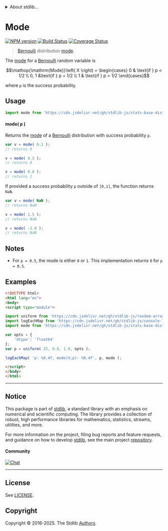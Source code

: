 <!--

@license Apache-2.0

Copyright (c) 2018 The Stdlib Authors.

Licensed under the Apache License, Version 2.0 (the "License");
you may not use this file except in compliance with the License.
You may obtain a copy of the License at

   http://www.apache.org/licenses/LICENSE-2.0

Unless required by applicable law or agreed to in writing, software
distributed under the License is distributed on an "AS IS" BASIS,
WITHOUT WARRANTIES OR CONDITIONS OF ANY KIND, either express or implied.
See the License for the specific language governing permissions and
limitations under the License.

-->


<details>
  <summary>
    About stdlib...
  </summary>
  <p>We believe in a future in which the web is a preferred environment for numerical computation. To help realize this future, we've built stdlib. stdlib is a standard library, with an emphasis on numerical and scientific computation, written in JavaScript (and C) for execution in browsers and in Node.js.</p>
  <p>The library is fully decomposable, being architected in such a way that you can swap out and mix and match APIs and functionality to cater to your exact preferences and use cases.</p>
  <p>When you use stdlib, you can be absolutely certain that you are using the most thorough, rigorous, well-written, studied, documented, tested, measured, and high-quality code out there.</p>
  <p>To join us in bringing numerical computing to the web, get started by checking us out on <a href="https://github.com/stdlib-js/stdlib">GitHub</a>, and please consider <a href="https://opencollective.com/stdlib">financially supporting stdlib</a>. We greatly appreciate your continued support!</p>
</details>

# Mode

[![NPM version][npm-image]][npm-url] [![Build Status][test-image]][test-url] [![Coverage Status][coverage-image]][coverage-url] <!-- [![dependencies][dependencies-image]][dependencies-url] -->

> [Bernoulli][bernoulli-distribution] distribution [mode][mode].

<!-- Section to include introductory text. Make sure to keep an empty line after the intro `section` element and another before the `/section` close. -->

<section class="intro">

The [mode][mode] for a [Bernoulli][bernoulli-distribution] random variable is

<!-- <equation class="equation" label="eq:bernoulli_mode" align="center" raw="\operatorname{Mode}\left( X \right) = \begin{cases} 0 & \text{if } p < 1/2 \\ 0, 1 &\text{if } p = 1/2 \\ 1 & \text{if } p > 1/2 \end{cases}" alt="Mode for a Bernoulli distribution."> -->

```math
\mathop{\mathrm{Mode}}\left( X \right) = \begin{cases} 0 & \text{if } p < 1/2 \\ 0, 1 &\text{if } p = 1/2 \\ 1 & \text{if } p > 1/2 \end{cases}
```

<!-- <div class="equation" align="center" data-raw-text="\operatorname{Mode}\left( X \right) = \begin{cases} 0 &amp; \text{if } p &lt; 1/2 \\ 0, 1 &amp;\text{if } p = 1/2 \\ 1 &amp; \text{if } p &gt; 1/2 \end{cases}" data-equation="eq:bernoulli_mode">
    <img src="https://cdn.jsdelivr.net/gh/stdlib-js/stdlib@e1fbdee688c5409e4cc6b0cd06d90b1cd2abd67c/lib/node_modules/@stdlib/stats/base/dists/bernoulli/mode/docs/img/equation_bernoulli_mode.svg" alt="Mode for a Bernoulli distribution.">
    <br>
</div> -->

<!-- </equation> -->

where `p` is the success probability.

</section>

<!-- /.intro -->

<!-- Package usage documentation. -->



<section class="usage">

## Usage

```javascript
import mode from 'https://cdn.jsdelivr.net/gh/stdlib-js/stats-base-dists-bernoulli-mode@esm/index.mjs';
```

#### mode( p )

Returns the [mode][mode] of a [Bernoulli][bernoulli-distribution] distribution with success probability `p`.

```javascript
var v = mode( 0.1 );
// returns 0

v = mode( 0.5 );
// returns 0

v = mode( 0.8 );
// returns 1
```

If provided a success probability `p` outside of `[0,1]`, the function returns `NaN`.

```javascript
var v = mode( NaN );
// returns NaN

v = mode( 1.5 );
// returns NaN

v = mode( -1.0 );
// returns NaN
```

</section>

<!-- /.usage -->

<!-- Package usage notes. Make sure to keep an empty line after the `section` element and another before the `/section` close. -->

<section class="notes">

## Notes

-   For `p = 0.5`, the mode is either `0` or `1`. This implementation returns `0` for `p = 0.5`.

</section>

<!-- /.notes -->

<!-- Package usage examples. -->

<section class="examples">

## Examples

<!-- eslint no-undef: "error" -->

```html
<!DOCTYPE html>
<html lang="en">
<body>
<script type="module">

import uniform from 'https://cdn.jsdelivr.net/gh/stdlib-js/random-array-uniform@esm/index.mjs';
import logEachMap from 'https://cdn.jsdelivr.net/gh/stdlib-js/console-log-each-map@esm/index.mjs';
import mode from 'https://cdn.jsdelivr.net/gh/stdlib-js/stats-base-dists-bernoulli-mode@esm/index.mjs';

var opts = {
    'dtype': 'float64'
};
var p = uniform( 25, 0.0, 1.0, opts );

logEachMap( 'p: %0.4f, mode(X;p): %0.4f', p, mode );

</script>
</body>
</html>
```

</section>

<!-- /.examples -->

<!-- C interface documentation. -->



<!-- Section to include cited references. If references are included, add a horizontal rule *before* the section. Make sure to keep an empty line after the `section` element and another before the `/section` close. -->

<section class="references">

</section>

<!-- /.references -->

<!-- Section for related `stdlib` packages. Do not manually edit this section, as it is automatically populated. -->

<section class="related">

</section>

<!-- /.related -->

<!-- Section for all links. Make sure to keep an empty line after the `section` element and another before the `/section` close. -->


<section class="main-repo" >

* * *

## Notice

This package is part of [stdlib][stdlib], a standard library with an emphasis on numerical and scientific computing. The library provides a collection of robust, high performance libraries for mathematics, statistics, streams, utilities, and more.

For more information on the project, filing bug reports and feature requests, and guidance on how to develop [stdlib][stdlib], see the main project [repository][stdlib].

#### Community

[![Chat][chat-image]][chat-url]

---

## License

See [LICENSE][stdlib-license].


## Copyright

Copyright &copy; 2016-2025. The Stdlib [Authors][stdlib-authors].

</section>

<!-- /.stdlib -->

<!-- Section for all links. Make sure to keep an empty line after the `section` element and another before the `/section` close. -->

<section class="links">

[npm-image]: http://img.shields.io/npm/v/@stdlib/stats-base-dists-bernoulli-mode.svg
[npm-url]: https://npmjs.org/package/@stdlib/stats-base-dists-bernoulli-mode

[test-image]: https://github.com/stdlib-js/stats-base-dists-bernoulli-mode/actions/workflows/test.yml/badge.svg?branch=main
[test-url]: https://github.com/stdlib-js/stats-base-dists-bernoulli-mode/actions/workflows/test.yml?query=branch:main

[coverage-image]: https://img.shields.io/codecov/c/github/stdlib-js/stats-base-dists-bernoulli-mode/main.svg
[coverage-url]: https://codecov.io/github/stdlib-js/stats-base-dists-bernoulli-mode?branch=main

<!--

[dependencies-image]: https://img.shields.io/david/stdlib-js/stats-base-dists-bernoulli-mode.svg
[dependencies-url]: https://david-dm.org/stdlib-js/stats-base-dists-bernoulli-mode/main

-->

[chat-image]: https://img.shields.io/gitter/room/stdlib-js/stdlib.svg
[chat-url]: https://app.gitter.im/#/room/#stdlib-js_stdlib:gitter.im

[stdlib]: https://github.com/stdlib-js/stdlib

[stdlib-authors]: https://github.com/stdlib-js/stdlib/graphs/contributors

[umd]: https://github.com/umdjs/umd
[es-module]: https://developer.mozilla.org/en-US/docs/Web/JavaScript/Guide/Modules

[deno-url]: https://github.com/stdlib-js/stats-base-dists-bernoulli-mode/tree/deno
[deno-readme]: https://github.com/stdlib-js/stats-base-dists-bernoulli-mode/blob/deno/README.md
[umd-url]: https://github.com/stdlib-js/stats-base-dists-bernoulli-mode/tree/umd
[umd-readme]: https://github.com/stdlib-js/stats-base-dists-bernoulli-mode/blob/umd/README.md
[esm-url]: https://github.com/stdlib-js/stats-base-dists-bernoulli-mode/tree/esm
[esm-readme]: https://github.com/stdlib-js/stats-base-dists-bernoulli-mode/blob/esm/README.md
[branches-url]: https://github.com/stdlib-js/stats-base-dists-bernoulli-mode/blob/main/branches.md

[stdlib-license]: https://raw.githubusercontent.com/stdlib-js/stats-base-dists-bernoulli-mode/main/LICENSE

[bernoulli-distribution]: https://en.wikipedia.org/wiki/Bernoulli_distribution

[mode]: https://en.wikipedia.org/wiki/Mode_%28statistics%29

</section>

<!-- /.links -->
